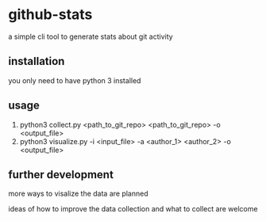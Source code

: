 # github-stats

a simple cli tool to generate stats about git activity

## installation

you only need to have python 3 installed

## usage

1. python3 collect.py <path_to_git_repo> <path_to_git_repo> -o <output_file>
2. python3 visualize.py -i <input_file> -a <author_1> <author_2> -o <output_file>

## further development

more ways to visalize the data are planned

ideas of how to improve the data collection and what to collect are welcome
